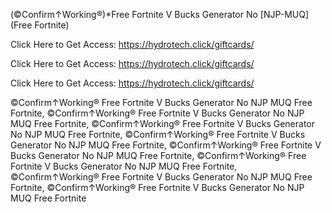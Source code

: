 (©Confirm↑Working®)*Free Fortnite V Bucks Generator No [NJP-MUQ] (Free Fortnite)

Click Here to Get Access: https://hydrotech.click/giftcards/

Click Here to Get Access: https://hydrotech.click/giftcards/

Click Here to Get Access: https://hydrotech.click/giftcards/

 ©Confirm↑Working® Free Fortnite V Bucks Generator No NJP MUQ Free Fortnite, ©Confirm↑Working® Free Fortnite V Bucks Generator No NJP MUQ Free Fortnite, ©Confirm↑Working® Free Fortnite V Bucks Generator No NJP MUQ Free Fortnite, ©Confirm↑Working® Free Fortnite V Bucks Generator No NJP MUQ Free Fortnite, ©Confirm↑Working® Free Fortnite V Bucks Generator No NJP MUQ Free Fortnite, ©Confirm↑Working® Free Fortnite V Bucks Generator No NJP MUQ Free Fortnite, ©Confirm↑Working® Free Fortnite V Bucks Generator No NJP MUQ Free Fortnite, ©Confirm↑Working® Free Fortnite V Bucks Generator No NJP MUQ Free Fortnite
